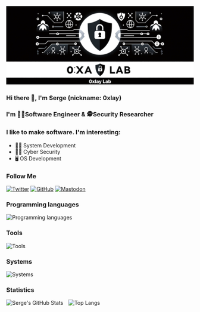 <div align="center">
    <img src="assets/header/0xlay_lab.png" alt="0xlay Lab">
</div>

### Hi there 👋, I'm Serge (nickname: 0xlay)

### I'm 👨‍💻Software Engineer & 🕵️‍Security Researcher

### I like to make software. I'm interesting:
- 👨‍💻 System Development
- 🕵️‍♂️ Cyber Security
- 🖥️ OS Development

### Follow Me
[![Twitter](https://skillicons.dev/icons?i=twitter&theme=light)](https://twitter.com/0xlay)
[![GitHub](https://skillicons.dev/icons?i=github&theme=light)](https://github.com/0xlay)
[![Mastodon](https://skillicons.dev/icons?i=mastodon&theme=light)](https://mastodon.social/@0xlay)

### Programming languages
![Programming languages](https://skillicons.dev/icons?i=cpp,c,rust,python,bash,powershell,js,html,css,mysql&perline=10&theme=light)

### Tools
![Tools](https://skillicons.dev/icons?i=cmake,docker,git&perline=10&theme=light)

### Systems
![Systems](https://skillicons.dev/icons?i=windows,apple,linux&perline=10&theme=light)

### Statistics
<div align="left">
    <img src="https://github-readme-stats.vercel.app/api?username=0xlay&count_private=true&show_icons=true&theme=material-palenight" alt="Serge's GitHub Stats" style="display: inline-block; margin-right: 10px;"/>
    <img src="https://github-readme-stats.vercel.app/api/top-langs/?username=0xlay&layout=compact&theme=material-palenight" alt="Top Langs" style="display: inline-block; margin-right: 10px;"/>
</div>
